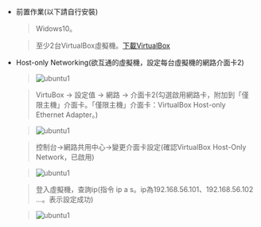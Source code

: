 *   前置作業(以下請自行安裝)
    > Widows10。
    
    > 至少2台VirtualBox虛擬機。[下載VirtualBox](https://www.virtualbox.org/wiki/Downloads)
    
*   Host-only Networking(欲互通的虛擬機，設定每台虛擬機的網路介面卡2)

    > ![ubuntu1](../master/images/onho4.PNG)

    > VirtuBox → 設定值 → 網路 → 介面卡2(勾選啟用網路卡，附加到「僅限主機」介面卡。「僅限主機」介面卡：VirtualBox Host-only Ethernet Adapter。)
    
    > ![ubuntu1](../master/images/onho1.PNG)
    
    > 控制台→網路共用中心→變更介面卡設定(確認VirtualBox Host-Only Network，已啟用)
    
    > ![ubuntu1](../master/images/onho2.PNG)
    
    > 登入虛擬機，查詢ip(指令 ip a s。ip為192.168.56.101、192.168.56.102 …。表示設定成功)
    
    > ![ubuntu1](../master/images/onho3.PNG)

